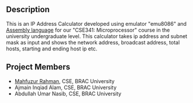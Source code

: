 ## Description
This is an IP Address Calculator developed using emulator "emu8086" and [Assembly language](https://en.wikipedia.org/wiki/Assembly_language) for our "CSE341: Microprocessor" course in the university undergraduate level. This calculator takes ip address and subnet mask as input and shows the network address, broadcast address, total hosts, starting and ending host ip etc.

## Project Members
* [Mahfuzur Rahman](https://mahfuzasif.github.io/), CSE, BRAC University
* Ajmain Inqiad Alam, CSE, BRAC University
* Abdullah Umar Nasib, CSE, BRAC University
